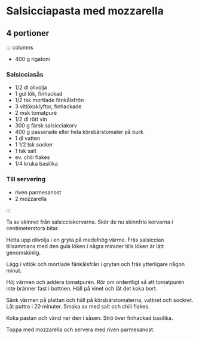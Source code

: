 # Salsicciapasta med mozzarella

## 4 portioner

::: columns

- 400 g rigatoni

### Salsicciasås
- 1/2 dl olivolja
- 1 gul lök, finhackad
- 1/2 tsk mortlade fänkålsfrön
- 3 vitlöksklyftor, finhackade
- 2 msk tomatpuré
- 1/2 dl rött vin
- 300 g färsk salsicciakorv
- 400 g passerade eller hela körsbärstomater på burk
- 1 dl vatten
- 1 1/2 tsk socker
- 1 tsk salt
- ev. chili flakes
- 1/4 kruka basilika

### Till servering

- riven parmesanost
- 2 mozzarella

:::

Ta av skinnet från salsicciakorvarna. Skär de nu skinnfria korvarna i centimeterstora
bitar.

Hetta upp olivolja i en gryta på medelhög värme. Fräs salsiccian tillsammans med den gula
löken i några minuter tills löken är lätt genomskinlig.

Lägg i vitlök och mortlade fänkålsfrån i grytan och fräs ytterligare någon minut.

Höj värmen och addera tomatpurén. Rör om ordentligt så att tomatpurén inte bränner fast i
bottnen. Häll på vinet och låt det koka bort.

Sänk värmen på plattan och häll på körsbärstomaterna, vattnet och sockret. Låt puttra i
20 minuter. Smaka av med salt och chili flakes.

Koka pastan och vänd ner den i såsen. Strö över finhackad basilika.

Toppa med mozzarella och servera med riven parmesanost.